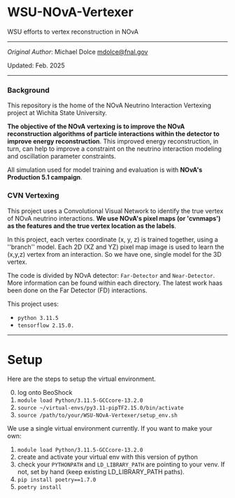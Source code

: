 # WSU-NOvA-Vertexer
WSU efforts to vertex reconstruction in NOvA


--- 

_Original Author_: Michael Dolce mdolce@fnal.gov

Updated: Feb. 2025 

--- 

### Background
This repository is the home of the NOvA Neutrino Interaction Vertexing project at Wichita State University.

 **The objective of the NOvA vertexing is to improve the NOvA reconstruction algorithms of particle interactions within the detector to improve energy reconstruction**.
 This improved energy reconstruction, in turn, can help to improve a constraint on the neutrino interaction modeling and oscillation parameter constraints.

All simulation used for model training and evaluation is with **NOvA's Production 5.1 campaign**.

### CVN Vertexing 
This project uses a Convolutional Visual Network to identify the true vertex of NOvA neutrino interactions. **We use NOvA's pixel maps (or 'cvnmaps') as the features and the true vertex location as the labels**.

In this project, each vertex coordinate (x, y, z) is trained together, using a ''branch'' model. Each 2D (XZ and YZ) pixel map image is used to learn the (x,y,z) vertex from an interaction. So we have one, single model for the 3D vertex.

The code is divided by NOvA detector: `Far-Detector` and `Near-Detector`. More information can be found within each directory. The latest work haas been done on the Far Detector (FD) interactions. 

This project uses:
- `python 3.11.5`
- `tensorflow 2.15.0.` 


---

# Setup 

Here are the steps to setup the virtual environment.

0. log onto BeoShock
1. `module load Python/3.11.5-GCCcore-13.2.0`
2. `source ~/virtual-envs/py3.11-pipTF2.15.0/bin/activate`
3. `source /path/to/your/WSU-NOvA-Vertexer/setup_env.sh`


We use a single virtual environment currently. If you want to make your own:

1. `module load Python/3.11.5-GCCcore-13.2.0`
2. create and activate your virtual env with this version of python
3. check your `PYTHONPATH` and `LD_LIBRARY_PATH` are pointing to your venv. If not, set by hand (keep existing LD_LIBRARY_PATH paths).
4. `pip install poetry==1.7.0`
5. `poetry install`